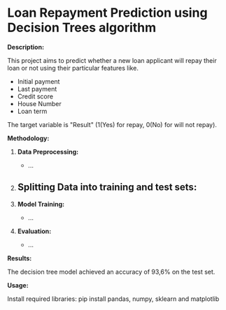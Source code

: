 # Loan Repayment Prediction using Decision Trees algorithm

**Description:**

This project aims to predict whether a new loan applicant will repay their loan or not using their particular features like. 
* Initial payment
* Last payment
* Credit score
* House Number
* Loan term

The target variable is "Result" (1(Yes) for repay, 0(No) for will not repay).

**Methodology:**

1. **Data Preprocessing:**
   - ...
     
2. **Splitting Data into training and test sets:**
   - 
4. **Model Training:**
   - ...
5. **Evaluation:**
   - ...

**Results:**

The decision tree model achieved an accuracy of 93,6% on the test set.

**Usage:**

   Install required libraries:
   pip install pandas, numpy, sklearn and matplotlib
   
